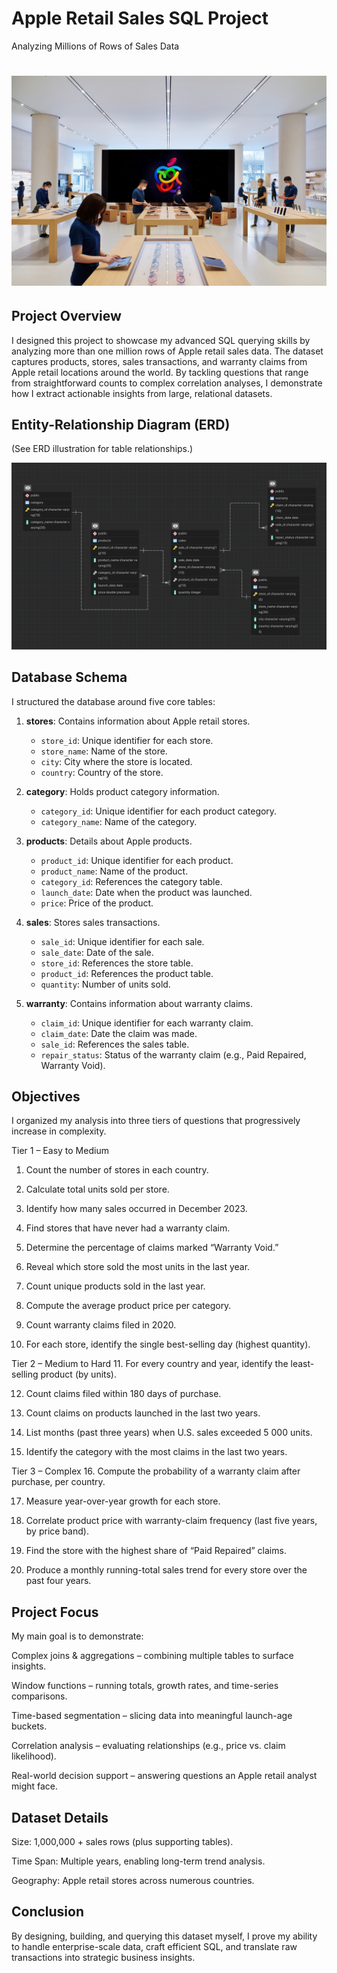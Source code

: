 # Apple Retail Sales SQL Project
Analyzing Millions of Rows of Sales Data


# ![Apple Logo](https://github.com/aakiffpanjwani/sql_apple/blob/main/store.jpg)

## Project Overview
I designed this project to showcase my advanced SQL querying skills by analyzing more than one million rows of Apple retail sales data. The dataset captures products, stores, sales transactions, and warranty claims from Apple retail locations around the world. By tackling questions that range from straightforward counts to complex correlation analyses, I demonstrate how I extract actionable insights from large, relational datasets.

## Entity-Relationship Diagram (ERD)
(See ERD illustration for table relationships.)

![ERD](https://github.com/aakiffpanjwani/sql_apple/blob/main/erd.png)

## Database Schema
I structured the database around five core tables:

1. **stores**: Contains information about Apple retail stores.
   - `store_id`: Unique identifier for each store.
   - `store_name`: Name of the store.
   - `city`: City where the store is located.
   - `country`: Country of the store.

2. **category**: Holds product category information.
   - `category_id`: Unique identifier for each product category.
   - `category_name`: Name of the category.

3. **products**: Details about Apple products.
   - `product_id`: Unique identifier for each product.
   - `product_name`: Name of the product.
   - `category_id`: References the category table.
   - `launch_date`: Date when the product was launched.
   - `price`: Price of the product.

4. **sales**: Stores sales transactions.
   - `sale_id`: Unique identifier for each sale.
   - `sale_date`: Date of the sale.
   - `store_id`: References the store table.
   - `product_id`: References the product table.
   - `quantity`: Number of units sold.

5. **warranty**: Contains information about warranty claims.
   - `claim_id`: Unique identifier for each warranty claim.
   - `claim_date`: Date the claim was made.
   - `sale_id`: References the sales table.
   - `repair_status`: Status of the warranty claim (e.g., Paid Repaired, Warranty Void).

## Objectives
I organized my analysis into three tiers of questions that progressively increase in complexity.

Tier 1 – Easy to Medium
1. Count the number of stores in each country.

2. Calculate total units sold per store.

3. Identify how many sales occurred in December 2023.

4. Find stores that have never had a warranty claim.

5. Determine the percentage of claims marked “Warranty Void.”

6. Reveal which store sold the most units in the last year.

7. Count unique products sold in the last year.

8. Compute the average product price per category.

9. Count warranty claims filed in 2020.

10. For each store, identify the single best-selling day (highest quantity).

Tier 2 – Medium to Hard
11. For every country and year, identify the least-selling product (by units).

12. Count claims filed within 180 days of purchase.

13. Count claims on products launched in the last two years.

14. List months (past three years) when U.S. sales exceeded 5 000 units.

15. Identify the category with the most claims in the last two years.

Tier 3 – Complex
16. Compute the probability of a warranty claim after purchase, per country.

17. Measure year-over-year growth for each store.

18. Correlate product price with warranty-claim frequency (last five years, by price band).

19. Find the store with the highest share of “Paid Repaired” claims.

20. Produce a monthly running-total sales trend for every store over the past four years.

## Project Focus
My main goal is to demonstrate:

Complex joins & aggregations – combining multiple tables to surface insights.

Window functions – running totals, growth rates, and time-series comparisons.

Time-based segmentation – slicing data into meaningful launch-age buckets.

Correlation analysis – evaluating relationships (e.g., price vs. claim likelihood).

Real-world decision support – answering questions an Apple retail analyst might face.


## Dataset Details
Size: 1,000,000 + sales rows (plus supporting tables).

Time Span: Multiple years, enabling long-term trend analysis.

Geography: Apple retail stores across numerous countries.

## Conclusion
By designing, building, and querying this dataset myself, I prove my ability to handle enterprise-scale data, craft efficient SQL, and translate raw transactions into strategic business insights.

